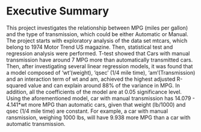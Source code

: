 Executive Summary
=================

This project investigates the relationship between MPG (miles per
gallon) and the type of transmission, which could be either Automatic or
Manual. The project starts with exploratory analysis of the data set
mtcars, which belong to 1974 Motor Trend US magazine. Then, statistical
test and regression analysis were performed. T-test showed that Cars
with manual transmission have around 7 MPG more than automatically
transmitted cars. Then, after investigating several linear regression
models, it was found that a model composed of ‘wt’(weight), ‘qsec’ (1/4
mile time), ‘am’(Transmission) and an interaction term of wt and am,
achieved the highest adjusted R-squared value and can explain around 88%
of the variance in MPG. In addition, all the coefficients of the model
are at 0.05 significance level. Using the aforementioned model, car with
manual transmission has 14.079 - 4.141\*wt more MPG than automatic cars,
given that weight (lb/1000) and qsec (1/4 mile time) are constant. For
example, a car with manual ransmission, weighing 1000 lbs, will have
9.938 more MPG than a car with automatic transmission.
